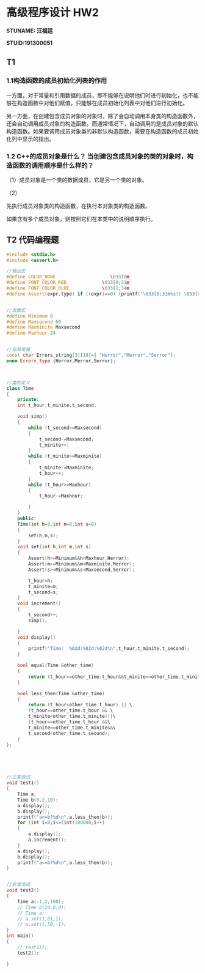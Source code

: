 # 高级程序设计 HW2

**STUNAME: 汪福运**

**STUID:191300051**

## T1

### 1.1构造函数的成员初始化列表的作用

一方面，对于常量和引用数据的成员，即不能够在说明他们时进行初始化，也不能够在构造函数中对他们赋值。只能够在成员初始化列表中对他们进行初始化。

另一方面，在创建包含成员对象的对象时，除了会自动调用本身类的构造函数外，还会自动调用成员对象的构造函数。而通常情况下，自动调用的是成员对象的默认构造函数。如果要调用成员对象类的非默认构造函数，需要在构造函数的成员初始化列中显示的指出。



### 1.2  C++的成员对象是什么？ 当创建包含成员对象的类的对象时，构造函数的调用顺序是什么样的？

（1）成员对象是一个类的数据成员，它是另一个类的对象。



（2）

先执行成员对象类的构造函数，在执行本对象类的构造函数。

如果含有多个成员对象，则按照它们在本类中的说明顺序执行。







## T2 代码编程题

```c++
#include <stdio.h>
#include <assert.h>

//输出宏
#define COLOR_NONE                    \033[0m
#define FONT_COLOR_RED             \033[0;31m
#define FONT_COLOR_BLUE            \033[1;34m
#define Assert(expr,type) if ((expr)==0) {printf("\033[0;31m%s!! \033[0m",Errors_string[type]);assert(0);}


//常数宏
#define Minimum 0
#define Maxsecond 60
#define Maxminite Maxsecond
#define Maxhour 24


//全局常量
const char Errors_string[3][10]={ "Herror","Merror","Serror"};
enum Errors_type {Herror,Merror,Serror};



//类的定义
class Time
{
    private:
    int t_hour,t_minite,t_second;

    void simp()
    {
        while (t_second>=Maxsecond)
        {
            t_second-=Maxsecond;
            t_minite++;
        }
        while (t_minite>=Maxminite)
        {
            t_minite-=Maxminite;
            t_hour++;
        }
        while (t_hour>=Maxhour)
        {
            t_hour-=Maxhour;

        }
    }
    public:
    Time(int h=0,int m=0,int s=0)
    {
        set(h,m,s);
    }
    void set(int h,int m,int s)
    {
        Assert(h>=Minimum&&h<Maxhour,Herror);
        Assert(m>=Minimum&&m<Maxminite,Merror);
        Assert(s>=Minimum&&s<Maxsecond,Serror);

        t_hour=h;
        t_minite=m;
        t_second=s;
    }
    void increment()
    {
        t_second++;
        simp();

    }
    void display()
    {
        printf("Time:  %02d:%02d:%02d\n",t_hour,t_minite,t_second);
    }

    bool equal(Time &other_time)
    {
        return (t_hour==other_time.t_hour&&t_minite==other_time.t_minite&&t_second==other_time.t_second);
    }

    bool less_then(Time &other_time)
    {
        return (t_hour<other_time.t_hour) || \
        (t_hour==other_time.t_hour && \
        t_minite<other_time.t_minite)||\
        (t_hour==other_time.t_hour &&\
        t_minite==other_time.t_minite&&\
        t_second<other_time.t_second);
    }
};





//正常测试
void test1()
{
    Time a;
    Time b(0,2,10);
    a.display();
    b.display();
    printf("a<=b?%d\n",a.less_then(b));
    for (int i=0;i<=(int)100000;i++)
    {
        a.display();
        a.increment();
    }
    a.display();
    b.display();
    printf("a<=b?%d\n",a.less_then(b));
}


//异常测试
void test2()
{
    Time a(-1,2,100);
    // Time b(24,0,0);
    // Time a;
    // a.set(1,61,1);
    // a.set(1,50,-1);
}
int main()
{
    // test1();
    test2();

}
```

